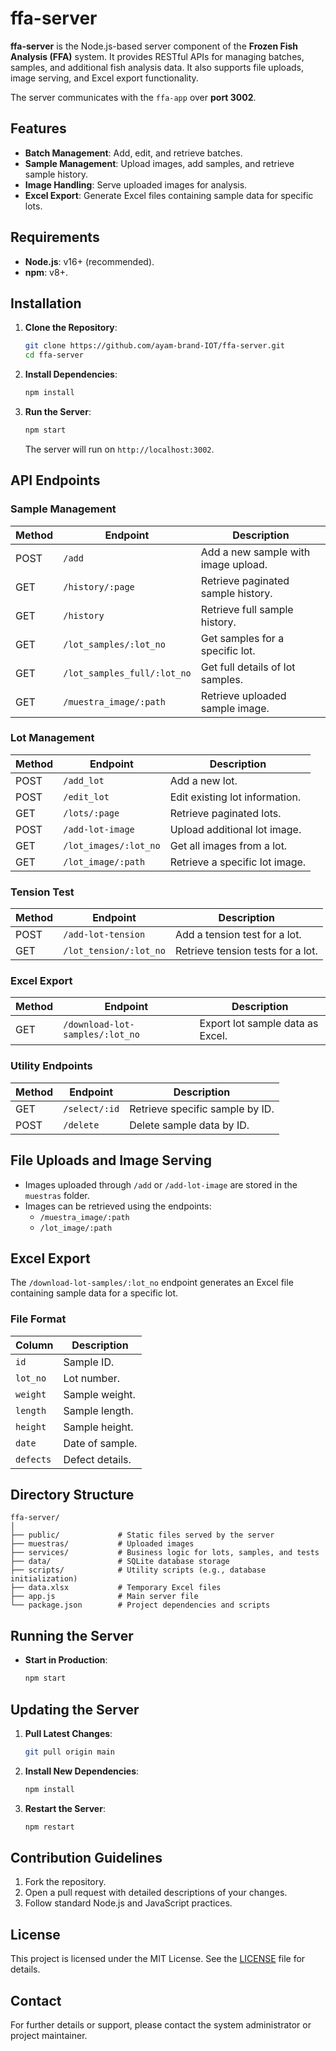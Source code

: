 # ffa-server

**ffa-server** is the Node.js-based server component of the **Frozen Fish Analysis (FFA)** system. It provides RESTful APIs for managing batches, samples, and additional fish analysis data. It also supports file uploads, image serving, and Excel export functionality.

The server communicates with the `ffa-app` over **port 3002**.

## Features

- **Batch Management**: Add, edit, and retrieve batches.
- **Sample Management**: Upload images, add samples, and retrieve sample history.
- **Image Handling**: Serve uploaded images for analysis.
- **Excel Export**: Generate Excel files containing sample data for specific lots.

## Requirements

- **Node.js**: v16+ (recommended).
- **npm**: v8+.

## Installation

1. **Clone the Repository**:
   ```bash
   git clone https://github.com/ayam-brand-IOT/ffa-server.git
   cd ffa-server
   ```

2. **Install Dependencies**:
   ```bash
   npm install
   ```

3. **Run the Server**:
   ```bash
   npm start
   ```

   The server will run on `http://localhost:3002`.

## API Endpoints

### Sample Management

| Method | Endpoint                     | Description                        |
|--------|------------------------------|------------------------------------|
| POST   | `/add`                       | Add a new sample with image upload.|
| GET    | `/history/:page`             | Retrieve paginated sample history. |
| GET    | `/history`                   | Retrieve full sample history.      |
| GET    | `/lot_samples/:lot_no`       | Get samples for a specific lot.    |
| GET    | `/lot_samples_full/:lot_no`  | Get full details of lot samples.   |
| GET    | `/muestra_image/:path`       | Retrieve uploaded sample image.    |

### Lot Management

| Method | Endpoint                     | Description                        |
|--------|------------------------------|------------------------------------|
| POST   | `/add_lot`                   | Add a new lot.                     |
| POST   | `/edit_lot`                  | Edit existing lot information.     |
| GET    | `/lots/:page`                | Retrieve paginated lots.           |
| POST   | `/add-lot-image`             | Upload additional lot image.       |
| GET    | `/lot_images/:lot_no`        | Get all images from a lot.         |
| GET    | `/lot_image/:path`           | Retrieve a specific lot image.     |

### Tension Test

| Method | Endpoint                     | Description                        |
|--------|------------------------------|------------------------------------|
| POST   | `/add-lot-tension`           | Add a tension test for a lot.      |
| GET    | `/lot_tension/:lot_no`       | Retrieve tension tests for a lot.  |

### Excel Export

| Method | Endpoint                     | Description                        |
|--------|------------------------------|------------------------------------|
| GET    | `/download-lot-samples/:lot_no` | Export lot sample data as Excel.    |

### Utility Endpoints

| Method | Endpoint                     | Description                        |
|--------|------------------------------|------------------------------------|
| GET    | `/select/:id`                | Retrieve specific sample by ID.    |
| POST   | `/delete`                    | Delete sample data by ID.          |

## File Uploads and Image Serving

- Images uploaded through `/add` or `/add-lot-image` are stored in the `muestras` folder.
- Images can be retrieved using the endpoints:
  - `/muestra_image/:path`
  - `/lot_image/:path`

## Excel Export

The `/download-lot-samples/:lot_no` endpoint generates an Excel file containing sample data for a specific lot.

### File Format

| Column        | Description         |
|---------------|---------------------|
| `id`         | Sample ID.          |
| `lot_no`     | Lot number.         |
| `weight`     | Sample weight.      |
| `length`     | Sample length.      |
| `height`     | Sample height.      |
| `date`       | Date of sample.     |
| `defects`    | Defect details.     |

## Directory Structure

```
ffa-server/
│
├── public/             # Static files served by the server
├── muestras/           # Uploaded images
├── services/           # Business logic for lots, samples, and tests
├── data/               # SQLite database storage
├── scripts/            # Utility scripts (e.g., database initialization)
├── data.xlsx           # Temporary Excel files
├── app.js              # Main server file
└── package.json        # Project dependencies and scripts
```

## Running the Server

- **Start in Production**:
   ```bash
   npm start
   ```

## Updating the Server

1. **Pull Latest Changes**:
   ```bash
   git pull origin main
   ```

2. **Install New Dependencies**:
   ```bash
   npm install
   ```

3. **Restart the Server**:
   ```bash
   npm restart
   ```

## Contribution Guidelines

1. Fork the repository.
2. Open a pull request with detailed descriptions of your changes.
3. Follow standard Node.js and JavaScript practices.

## License

This project is licensed under the MIT License. See the [LICENSE](LICENSE) file for details.

## Contact

For further details or support, please contact the system administrator or project maintainer.
